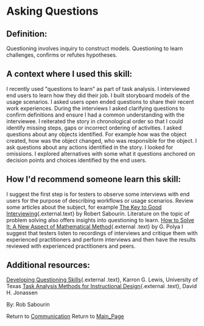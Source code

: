 Asking Questions
================

## Definition:

Questioning involves inquiry to construct models.
Questioning to learn challenges, confirms or refutes hypotheses.


## A context where I used this skill:

I recently used "questions to learn" as part of task analysis.
I interviewed end users to learn how they did their job.
I built storyboard models of the usage scenarios.
I asked users open ended questions to share their recent work experiences.
During the interviews I asked clarifying questions to confirm definitions and ensure I had a common understanding with the interviewee.
I reiterated the story in chronological order so that I could identify missing steps, gaps or incorrect ordering of activities.
I asked questions about any objects identified.
For example how was the object created, how was the object changed, who was responsible for the object.
I ask questions about any actions identified in the story.
I looked for omissions.
I explored alternatives with some what it questions anchored on decision points and choices identified by the end users.


## How I'd recommend someone learn this skill:

I suggest the first step is for testers to observe some interviews with end users for the purpose of describing workflows or usage scenarios.
Review some articles about the subject, for example [The Key to Good Interviewing](http://www.amibugshare.com/articles/Article_The_Key_to_Good_Interviewing.pdf){.external.text} by Robert Sabourin.
Literature on the topic of problem solving also offers insights into questioning to learn.
[How to Solve It: A New Aspect of Mathematical Method](http://www.amazon.com/How%E2%80%91Solve%E2%80%91Mathematical%E2%80%91Princeton%E2%80%91Science/dp/069111966X/ref=sr_1_1?s=books&ie=UTF8&qid=1386429129&sr=1%E2%80%911&keywords=how+to+solve+it+g+polya){.external
.text} by G. Polya
I suggest that testers listen to recordings of interviews and critique them with experienced practitioners and perform interviews and then have the results reviewed with experienced practitioners and peers.

## Additional resources:

[Developing Questioning Skills](http://ncnewschools.org/uploads/library/0807-questioning-article.pdf){.external
.text}, Karron G. Lewis, University of Texas
[Task Analysis Methods for Instructional Design](http://www.amazon.com/Task%E2%80%91Analysis%E2%80%91Methods%E2%80%91Instructional%E2%80%91Design/dp/0805830863/ref=sr_1_4?s=books&ie=UTF8&qid=1386429395&sr=1%E2%80%914&keywords=task+analysis){.external
.text}, David H. Jonassen

By: Rob Sabourin

Return to [Communication](Communication.html?title=Communication "Communication")
Return to [Main\_Page](Main_Page.html?title=Main_Page "Main Page")
